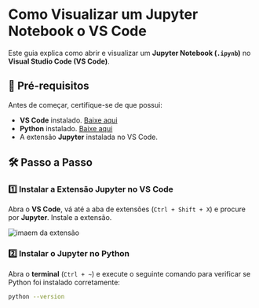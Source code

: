 # Como Visualizar um Jupyter Notebook o VS Code

Este guia explica como abrir e visualizar um **Jupyter Notebook (`.ipynb`)** no **Visual Studio Code (VS Code)**.

## 📌 Pré-requisitos

Antes de começar, certifique-se de que possui:

- **VS Code** instalado. [Baixe aqui](https://code.visualstudio.com/download)
- **Python** instalado. [Baixe aqui](https://www.python.org/downloads/)
- A extensão **Jupyter** instalada no VS Code.

## 🛠 Passo a Passo

### 1️⃣ Instalar a Extensão Jupyter no VS Code
Abra o **VS Code**, vá até a aba de extensões (`Ctrl + Shift + X`) e procure por **Jupyter**. Instale a extensão.

![imaem da extensão](https://www.hashtagtreinamentos.com/wp-content/uploads/2023/05/jupyter-2-1024x399.png)

### 2️⃣ Instalar o Jupyter no Python
Abra o **terminal** (`Ctrl + ~`) e execute o seguinte comando para verificar se Python foi instalado corretamente:

```sh
python --version 
